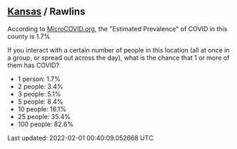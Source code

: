 
## [Kansas](/united-states/kansas) / Rawlins

According to [MicroCOVID.org](http://microcovid.org),
the "Estimated Prevalence" of COVID in this county is 1.7%

If you interact with a certain number of people in this location
(all at once in a group, or spread out across the day), what is the chance that
1 or more of them has COVID?

- 1 person: 1.7%
- 2 people: 3.4%
- 3 people: 5.1%
- 5 people: 8.4%
- 10 people: 16.1%
- 25 people: 35.4%
- 100 people: 82.6%

Last updated: 2022-02-01 00:40:09.052668 UTC
